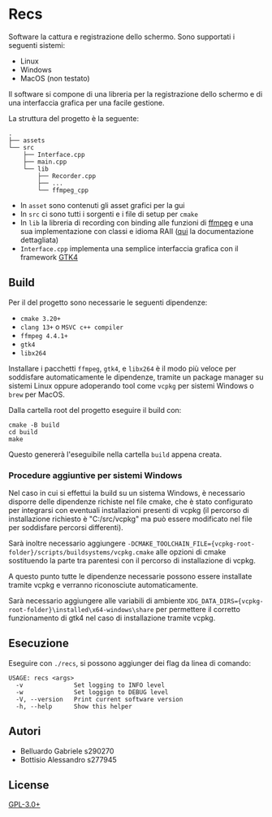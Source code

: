 # Recs

Software la cattura e registrazione dello schermo. 
Sono supportati i seguenti sistemi:

- Linux
- Windows
- MacOS (non testato)

Il software si compone di una libreria per la registrazione dello schermo
e di una interfaccia grafica per una facile gestione.

La struttura del progetto è la seguente:

```text
.
├── assets
└── src
    ├── Interface.cpp
    ├── main.cpp
    └── lib
        ├── Recorder.cpp
        ├── ...
        └── ffmpeg_cpp
```

- In `asset` sono contenuti gli asset grafici per la gui
- In `src` ci sono tutti i sorgenti e i file di setup per `cmake`
- In `lib` la libreria di recording con binding alle funzioni di [ffmpeg](https://ffmpeg.org/) e
una sua implementazione con classi e idioma RAII ([qui](src/lib/README.md) la documentazione dettagliata)
- `Interface.cpp` implementa una semplice interfaccia grafica con il framework [GTK4](https://docs.gtk.org/gtk4/getting_started.html)

## Build

Per il del progetto sono necessarie le seguenti dipendenze:

- `cmake 3.20+`
- `clang 13+` o `MSVC c++ compiler`
- `ffmpeg 4.4.1+`
- `gtk4`
- `libx264`

Installare i pacchetti `ffmpeg`, `gtk4`, e `libx264` è il modo più veloce per soddisfare automaticamente le dipendenze, tramite un package manager su sistemi Linux oppure adoperando tool come `vcpkg` per sistemi Windows o `brew` per MacOS. 

Dalla cartella root del progetto eseguire il build con:

```shell
cmake -B build
cd build
make
```

Questo genererà l'eseguibile nella cartella `build` appena creata.

### Procedure aggiuntive per sistemi Windows

Nel caso in cui si effettui la build su un sistema Windows, è necessario disporre delle dipendenze richiste nel file cmake, che è stato configurato per integrarsi
con eventuali installazioni presenti di vcpkg (il percorso di installazione richiesto è "C:/src/vcpkg" ma può essere modificato nel file per soddisfare percorsi differenti).

Sarà inoltre necessario aggiungere `-DCMAKE_TOOLCHAIN_FILE={vcpkg-root-folder}/scripts/buildsystems/vcpkg.cmake` alle opzioni di cmake sostituendo la parte tra parentesi con il percorso di installazione di vcpkg.

A questo punto tutte le dipendenze necessarie possono essere installate tramite vcpkg e verranno riconosciute automaticamente.

Sarà necessario aggiungere alle variabili di ambiente `XDG_DATA_DIRS={vcpkg-root-folder}\installed\x64-windows\share` per permettere il corretto funzionamento di gtk4 nel caso di installazione tramite vcpkg.

## Esecuzione

Eseguire con `./recs`, si possono aggiunger dei flag da linea di comando:

```shell
USAGE: recs <args>
  -v              Set logging to INFO level
  -w              Set loggign to DEBUG level
  -V, --version   Print current software version
  -h, --help      Show this helper
```

## Autori

- Belluardo Gabriele s290270 
- Bottisio Alessandro s277945

## License

[GPL-3.0+](LICENSE)

